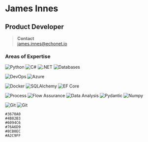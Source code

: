 # James Innes

## Product Developer

> **Contact**  
> james.innes@echonet.io

### Areas of Expertise
![Python](https://img.shields.io/badge/Python-3670A0?style=for-the-badge&logo=python&logoColor=white)
![C#](https://img.shields.io/badge/CSharp-3670A0?style=for-the-badge&logo=sharp&logoColor=white)
![.NET](https://img.shields.io/badge/CSharp-3670A0?style=for-the-badge&logo=.net&logoColor=white)
![Databases](https://img.shields.io/badge/Databases-3670A0?style=for-the-badge&logo=csharp&logoColor=white)

![DevOps](https://img.shields.io/badge/DevOps-4B82B3?style=for-the-badge)
![Azure](https://img.shields.io/badge/Azure-4B82B3?style=for-the-badge&logo=microsoftazure&logoColor=white)

![Docker](https://img.shields.io/badge/Docker-6094C6?style=for-the-badge&logo=docker&logoColor=white)
![SQLAlchemy](https://img.shields.io/badge/SQLAlchemy-6094C6?style=for-the-badge&logo=python)
![EF Core](https://img.shields.io/badge/Entity_Framework-6094C6?style=for-the-badge&logo=csharp)

![Process](https://img.shields.io/badge/Process_Engineering-76A6D9?style=for-the-badge)
![Flow Assurance](https://img.shields.io/badge/Flow_Assurance-76A6D9?style=for-the-badge)
![Data Analysis](https://img.shields.io/badge/Data_Analysis-76A6D9?style=for-the-badge)
![Pydantic](https://img.shields.io/badge/Pydantic-76A6D9?style=for-the-badge&logo=python)
![Numpy](https://img.shields.io/badge/Numpy-76A6D9?style=for-the-badge&logo=python)

![Git](https://img.shields.io/badge/Git-8CB8EC?style=for-the-badge&logo=git&logoColor=white)
![Git](https://img.shields.io/badge/Git-8CB8EC?style=for-the-badge&logo=git&logoColor=white)


```
#3670A0
#4B82B3
#6094C6
#76A6D9
#8CB8EC
#A2C9FF
```
